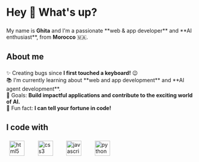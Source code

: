 <h1 align="left">Hey 👋 What's up?</h1>

###

<p align="left">My name is <b>Ghita</b> and I'm a passionate **web & app developer** and **AI enthusiast**, from <b>Morocco</b> 🇲🇦.</p>

###

<h2 align="left">About me</h2>

###

<p align="left">✨ Creating bugs since <b>I first touched a keyboard!</b> 😉<br>📚 I'm currently learning about **web and app development** and **AI agent development**.<br>🎯 Goals: <b>Build impactful applications and contribute to the exciting world of AI.</b><br>🎲 Fun fact: <b>I can tell your fortune in code!</b></p>

###

<h2 align="left">I code with</h2>

###

<div align="left">
  <img src="https://cdn.jsdelivr.net/gh/devicons/devicon/icons/html5/html5-original.svg" height="40" alt="html5 logo"  />
  <img width="12" />
  <img src="https://cdn.jsdelivr.net/gh/devicons/devicon/icons/css3/css3-original.svg" height="40" alt="css3 logo"  />
  <img width="12" />
  <img src="https://cdn.jsdelivr.net/gh/devicons/devicon/icons/javascript/javascript-original.svg" height="40" alt="javascript logo"  />
  <img width="12" />
  <img src="https://cdn.jsdelivr.net/gh/devicons/devicon/icons/python/python-original.svg" height="40" alt="python logo"  />
</div>
